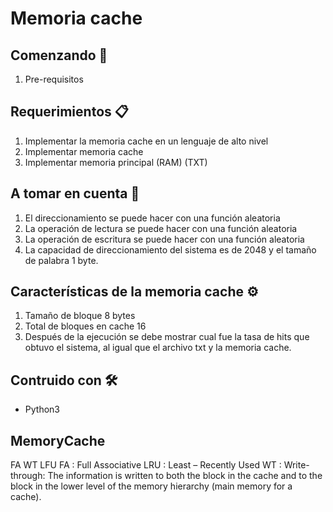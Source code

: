 # Memoria cache

## Comenzando 🚀
  1. Pre-requisitos
  
## Requerimientos 📋
  1. Implementar la memoria cache en un lenguaje de alto nivel
  1. Implementar memoria cache
  2. Implementar memoria principal (RAM) (TXT)

## A tomar en cuenta 📌

  1. El direccionamiento se puede hacer con una función aleatoria
  2. La operación de lectura se puede hacer con una función aleatoria
  3. La operación de escritura se puede hacer con una función aleatoria
  4. La capacidad de direccionamiento del sistema es de 2048 y el tamaño de palabra 1 byte.

## Características de la memoria cache ⚙️

  1. Tamaño de bloque 8 bytes
  2. Total de bloques en cache 16
  3. Después de la ejecución se debe mostrar cual fue la tasa de hits que
     obtuvo el sistema, al igual que el archivo txt y la memoria cache.

## Contruido con 🛠️
  * Python3
## MemoryCache
  FA WT LFU
  FA : Full Associative
  LRU : Least – Recently Used
  WT : Write-through: The information is written to both the block in the cache and to the block in
       the lower level of the memory hierarchy (main memory for a cache).

